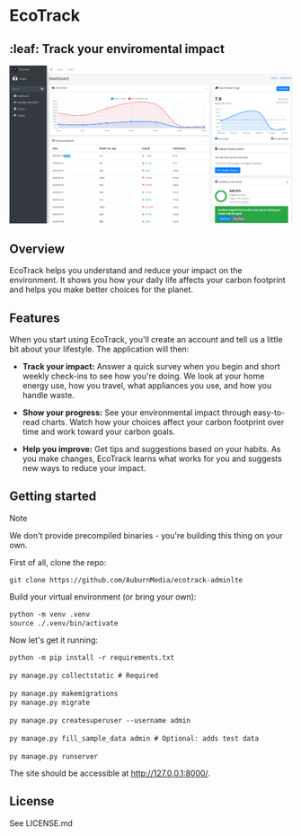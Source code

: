 # EcoTrack
## :leaf: Track your enviromental impact


![Image of the website in action](./static/img/EcoTrack_demo_1.png)

## Overview

EcoTrack helps you understand and reduce your impact on the environment. It shows you how your daily life affects your carbon footprint and helps you make better choices for the planet.

## Features

When you start using EcoTrack, you'll create an account and tell us a little bit about your lifestyle. The application will then:

- **Track your impact:** Answer a quick survey when you begin and short weekly check-ins to see how you're doing. We look at your home energy use, how you travel, what appliances you use, and how you handle waste.

- **Show your progress:** See your environmental impact through easy-to-read charts. Watch how your choices affect your carbon footprint over time and work toward your carbon goals.

- **Help you improve:** Get tips and suggestions based on your habits. As you make changes, EcoTrack learns what works for you and suggests new ways to reduce your impact.


## Getting started

> [!NOTE]
> We don't provide precompiled binaries - you're building this thing on your own.
>

First of all, clone the repo:

```
git clone https://github.com/AuburnMedia/ecotrack-adminlte
```
Build your virtual environment (or bring your own):
```
python -m venv .venv
source ./.venv/bin/activate
```

Now let's get it running:
```
python -m pip install -r requirements.txt

py manage.py collectstatic # Required 

py manage.py makemigrations
py manage.py migrate

py manage.py createsuperuser --username admin

py manage.py fill_sample_data admin # Optional: adds test data

py manage.py runserver
```

The site should be accessible at http://127.0.0.1:8000/.



## License

See LICENSE.md
